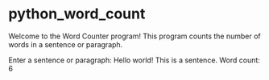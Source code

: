 # python_word_count

Welcome to the Word Counter program!
This program counts the number of words in a sentence or paragraph.


Enter a sentence or paragraph: Hello world! This is a sentence.
Word count: 6
